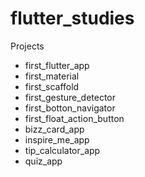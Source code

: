 # flutter_studies

Projects

- first_flutter_app
- first_material
- first_scaffold
- first_gesture_detector
- first_botton_navigator
- first_float_action_button
- bizz_card_app
- inspire_me_app
- tip_calculator_app
- quiz_app